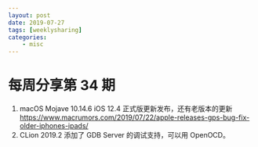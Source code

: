 ```yaml
---
layout: post
date: 2019-07-27
tags: [weeklysharing]
categories:
    - misc
---
```


# 每周分享第 34 期

1. macOS Mojave 10.14.6 iOS 12.4 正式版更新发布，还有老版本的更新 https://www.macrumors.com/2019/07/22/apple-releases-gps-bug-fix-older-iphones-ipads/
2. CLion 2019.2 添加了 GDB Server 的调试支持，可以用 OpenOCD。
